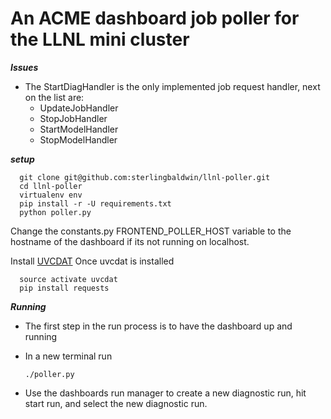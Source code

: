 # An ACME dashboard job poller for the LLNL mini cluster
***Issues***
* The StartDiagHandler is the only implemented job request handler, next on the list are:
  - UpdateJobHandler
  - StopJobHandler
  - StartModelHandler
  - StopModelHandler



***setup***

      git clone git@github.com:sterlingbaldwin/llnl-poller.git
      cd llnl-poller
      virtualenv env
      pip install -r -U requirements.txt
      python poller.py

Change the constants.py FRONTEND_POLLER_HOST variable to the hostname of the dashboard if its not
running on localhost.

Install [UVCDAT](https://github.com/UV-CDAT/uvcdat/wiki/install)
Once uvcdat is installed

      source activate uvcdat
      pip install requests

***Running***

* The first step in the run process is to have the dashboard up and running
* In a new terminal run

      ./poller.py

* Use the dashboards run manager to create a new diagnostic run, hit start run, and select the new diagnostic run.
